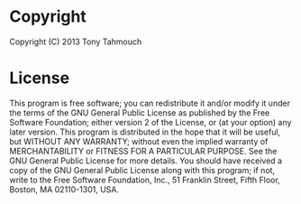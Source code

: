 # Copyright
Copyright (C) 2013  Tony Tahmouch

# License
This program is free software; you can redistribute it and/or modify it under the terms of the GNU General Public
License as published by the Free Software Foundation; either version 2 of the License, or (at your option) any later
version. This program is distributed in the hope that it will be useful, but WITHOUT ANY WARRANTY; without even the
implied warranty of MERCHANTABILITY or FITNESS FOR A PARTICULAR PURPOSE.  See the GNU General Public License for more
details. You should have received a copy of the GNU General Public License along with this program; if not, write to the
Free Software Foundation, Inc., 51 Franklin Street, Fifth Floor, Boston, MA  02110-1301, USA.
